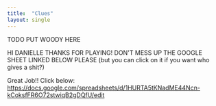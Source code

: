 ```yaml
---
title:  "Clues"
layout: single
---
```


TODO PUT WOODY HERE

HI DANIELLE THANKS FOR PLAYING! DON'T MESS UP THE GOOGLE SHEET LINKED BELOW PLEASE (but you can click on it if you want who gives a shit?)

Great Job!! Click below:  
https://docs.google.com/spreadsheets/d/1HURTA5tKNadME44Ncn-kCoksfFR6O72stwiqB2gDQfU/edit
